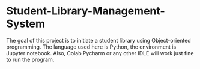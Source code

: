 # Student-Library-Management-System
 The goal of this project is to initiate a student library using Object-oriented programming. The language used here is Python, the environment is Jupyter notebook. Also, Colab Pycharm or any other IDLE will work just fine to run the program.
